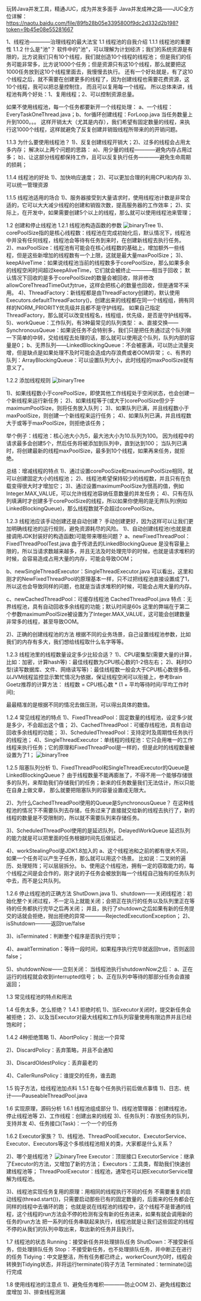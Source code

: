 玩转Java并发工具，精通JUC，成为并发多面手
Java并发成神之路——JUC全方位详解：
https://naotu.baidu.com/file/89fb28b05e3395800f9dc2d332d2b198?token=9b45e08e55281667

1、线程池————治理线程的最大法宝
1.1 线程池的自我介绍
1.1.1 线程池的重要性
1.1.2 什么是"池"？
软件中的"池"，可以理解为计划经济；我们的系统资源是有限的，比方说我们只有10个线程，我们就创造10个线程的线程池；
但是我们的任务可能非常多，比方说1000个任务；但是资源只有这10个线程，那么就要把这1000任务放到这10个线程里面去，我慢慢去执行。
还有一个好处就是，有了这10个线程之后，就不需要在创建更多的线程了，因为创建线程也需要花费资源，这10个线程，我可以把总量控制住，
而且可以复用每一个线程。
所以总体来讲，线程池有两个好处：1、复用线程；2、可以控制资源总量。

如果不使用线程池，每一个任务都要新开一个线程处理：
a、一个线程：EveryTaskOneThread.java；b、for循环创建线程：ForLoop.java
当任务数量上升到1000。。。
这样开销太大（尤其是内存），我们希望有固定数量的线程，来执行这1000个线程，这样就避免了反复创建并销毁线程所带来的的开销问题。

1.1.3 为什么要使用线程池？
1)、反复创建线程开销大；2)、过多的线程会占用太多内存；
解决以上两个问题的思路：
a)、用少量的线程————避免内存占用过多；
b)、让这部分线程都保持工作，且可以反复执行任务————避免生命周期的损耗；

1.1.4 线程池的好处
1)、加快响应速度；
2)、可以更加合理的利用CPU和内存
3)、可以统一管理资源

1.1.5 线程池适用的场合
1)、服务器接受到大量请求时，使用线程池计数是非常合适的，它可以大大减少线程的创建和销毁次数，提高服务器的工作效率；
2)、实际上，在开发中，如果需要创建5个以上的线程，那么就可以使用线程池来管理；

1.2 创建和停止线程池
1.2.1 线程池构造函数的参数
![binaryTree](../img/线程池构造函数的参数.png "binaryTree")
1)、corePoolSize指的是核心线程数：线程池在完成初始化后，默认情况下，线程池中并没有任何线程，线程池会等待有任务到来时，在创建新线程去执行任务。
2)、maxPoolSize：线程池有可能会在核心线程数的基础上，增加额外一些线程，但是这些新增加的线程数有一个上限，这就是最大量maxPoolSize；
3)、keepAliveTime：如果说线程池当前的线程数多于corePoolSize，那么如果多余的线程空闲时间超过keepAliveTime，它们就会被终止————相当于回收；
默认情况下回收的是多于corePoolSize的数量会被回收，除非修改allowCoreThreadTimeOut为true，这样会把核心的数量也回收，但是通常不采用。
4)、ThreadFactory：新线程都是由ThreadFactory创建的，默认使用Executors.defaultThreadFactory()，创建出来的线程都在同一个线程组，拥有同样的NORM_PRIORITY优先级并且都不是守护线程。
如果自己指定ThreadFactory，那么就可以改变线程名，线程组，优先级，是否是守护线程等。
5)、workQueue：工作队列，有3种最常见的队列类型：
 a、直接交换——SynchronousQueue：如果说任务不会特别多，我们只是把任务通过这个队列做一下简单的中转，交给线程去处理的话，那么就可以使用这个队列，队列内部的容量是0；
 b、无界队列——LinkedBlockingQueue：不会被塞满，可以防止流量突增，但是缺点是如果处理不及时可能会造成内存浪费或者OOM异常；
 c、有界的队列：ArrayBlockingQueue：可以设置队列大小，此时线程的maxPoolSize就有意义了。

1.2.2 添加线程规则
![binaryTree](../img/添加线程规则.png "binaryTree")

1)、如果线程数小于corePoolSize，即使其他工作线程处于空闲状态，也会创建一个新线程来运行新任务；
2)、如果线程等于(或大于)corePoolSize但少于maximumPoolSize，则将任务放入队列；
3)、如果队列已满，并且线程数小于maxPoolSize，则创建一个新线程来运行任务；
4)、如果队列已满，并且线程数大于或等于maxPoolSize，则拒绝该任务；

举个例子：线程池：核心池大小为5，最大池大小为10.队列为100。
因为线程中的请求最多会创建5个，然后任务将被添加到队列中，直到达到100；
当队列已满时，将创建最新的线程maxPoolSize，最多到10个线程，如果再来任务，就拒绝。

总结：增减线程的特点
1)、通过设置corePooSize和maximumPoolSize相同，就可以创建固定大小的线程池；
2)、线程池希望保持较少的线程数，并且只有在负载变得很大时才增加它；
3)、通过设置maximumPoolSize为很高的值，例如Integer.MAX_VALUE，可以允许线程池容纳任意数量的并发任务；
4)、只有在队列填满时才创建多于corePoolSize的线程，所以如果你使用的是无界队列(例如LinkedBlockingQueue)，那么线程数就不会超过corePoolSize。

1.2.3 线程池应该手动创建还是自动创建？
手动创建更好，因为这样可以让我们更加明确线程池的运行规则，避免资源耗尽的风险。
1)、自动创建线程池(也就是直接调用JDK封装好的构造函数)可能带来哪些问题？
a、newFixedThreadPool：FixedThreadPoolTest.java
 由于传进去的LinkedBlockingQueue 是没有容量上限的，所以当请求数越来越多，并且无法及时处理完毕的时候，也就是请求堆积的时候，会容易造成占用大量的内存，可能会导致OOM；

b、newSingleThreadExecutor：SingleThreadExecutor.java
 可以看出，这里和刚才的NewFixedThreadPool的原理基本一样，只不过把线程池直接设置成了1，所以这也会导致同样的问题，也就是当请求堆积的时候，可能会占用大量的内存。
 
c、newCachedThreadPool：可缓存线程池 CachedThreadPool.java
 特点：无界线程池，具有自动回收多余线程的功能；默认时间是60s
 这里的弊端在于第二个参数maximumPoolSize被设置为了Integer.MAX_VALUE，这可能会创建数量非常多的线程，甚至导致OOM。

2)、正确的创建线程池的方法
根据不同的业务场景，自己设置线程池参数，比如我们的内存有多大，我们想给线程取什么名字等等。

1.2.3 线程池里的线程数量设定多少比较合适？
1)、CPU密集型(需要大量的计算，比如：加密，计算hash等)：最佳线程数为CPU核心数的1-2倍左右；
2)、耗时IO型(读写数据库、文件、网络读写等)：最佳线程数一般会大于CPU核心数很多倍，以JVM线程监控显示繁忙情况为依据，保证线程空闲可以衔接上，参考Brain Goetz推荐的计算方法：
线程数 = CPU核心数 * (1 + 平均等待时间/平均工作时间);

最最精准的是根据不同的情况去做压测，可以得出具体的数值。

1.2.4 常见线程池的特点
1)、FixedThreadPool：固定数量的线程池，设定多少就是多少，不会超出这个值；
2)、CachedThreadPool：可缓存线程池，具有自动回收多余线程的功能；
3)、ScheduledThreadPool：支持定时及周期性任务执行的线程池；
4)、SingleThreadExecutor：单线程的线程池：它只会用唯一的工作线程来执行任务；它的原理和FixedThreadPool是一样的，但是此时的线程数量被设置为了1；
![binaryTree](../img/线程池的构造函数的参数.png "binaryTree")

1.2.5 阻塞队列分析
1)、FixedThreadPool和SingleThreadExecutor的Queue是LinkedBlockingQueue？
由于线程数量不能再膨胀了，不得不用一个能够存储很多的队列，来帮助我们存储我们的任务；新来的任务数量我们无法估计，所以只能在自身上做文章，
那么就要把阻塞队列的容量设置成无限大。

2)、为什么CachedThreadPool使用的Queue是SynchronousQueue？
在这种线程池的情况下不需要队列去存储，任务过来了直接就交给新的线程去执行了，新的线程的数量是不受限制的，所以就不需要队列来存储任务。

3)、ScheduledThreadPool使用的是延迟队列，DelayedWorkQueue
延迟队列的能力就是可以把里面的任务根据时间先后做延迟。

4)、workStealingPool是JDK1.8加入的
a、这个线程池和之前的都有很大不同，如果一个任务可以产生子任务，那么就可以用这个场景。
比如说：二叉树的遍历、处理矩阵；可以层层拆分。
b、使用这个线程池，拥有一定的窃取能力的，每个线程之间是会合作的，刚才说的子任务会被放到每一个线程自己独有的任务队列中去，而不是公共队列。

1.2.6 停止线程池的正确方法 ShutDown.java
1)、shutdown——关闭线程池：初始化整个关闭过程，不一定马上就能关闭；会把正在执行的任务以及队列里正在等待的任务都执行完毕之后再关闭；
并且，执行了shutdown之后如果有新的任务提交的话就会拒绝，抛出拒绝的异常————RejectedExecutionException；
2)、isShutdown———返回true/false

3)、isTerminated：判断整个程序是否执行完毕；

4)、awaitTermination：等待一段时间，如果程序执行完毕就返回true，否则返回false；

5)、shutdownNow——立刻关闭：
当线程池执行shutdownNow之后：
a、正在运行的线程就会收到interrupted信号；
b、正在队列中等待的那部分任务会直接返回；

1.3 常见线程池的特点和用法

1.4 任务太多，怎么拒绝？
1.4.1 拒绝时机
1)、当Executor关闭时，提交新任务会被拒绝；
2)、以及当Executor对最大线程和工作队列容量使用有限边界并且已经饱和时；

1.4.2 4种拒绝策略
1)、AbortPolicy：抛出一个异常

2)、DiscardPolicy：丢弃策略，并且不会通知

3)、DiscardOldestPolicy：丢弃最老的

4)、CallerRunsPolicy：谁提交的任务，谁去跑

1.5 钩子方法，给线程池加点料
1.5.1 在每个任务执行前后做点事情
1)、日志、统计——PauseableThreadPool.java

1.6 实现原理，源码分析
1.6.1 线程池组成部分
1)、线程池管理器：创建线程池，停止线程池等
2)、工作线程：创建出来的线程
3)、任务队列：存放任务的队列，支持并发
4)、任务接口(Task)：一个一个的任务

1.6.2 Executor家族？
1)、线程池、ThreadPoolExecutor、ExecutorService、Executor、Executors等这个多核线程池相关的类，大家都是什么关系？

2)、哪个是线程池？
![binaryTree](../img/哪个是线程池.png "binaryTree")
Executor：顶层接口
ExecutorService：继承了Executor的方法，又增加了新的方法；
Executors：工具类，帮助我们快速创建线程池等；
ThreadPoolExecutor：线程池，通常也可以把ExecutorService理解为线程池。

3)、线程池实现任务复用的原理：用相同的线程执行不同的任务
不需要重复的启动线程(thread.start())，只需要启动那些已有的固定数量的，后面来的任务都会在同样的线程中去循环的跑；
也就是说在线程池的线程中，这个线程不是普通的线程，这个线程的run方法会不停的检测有没有新的任务进来，如果有就会调用新的任务的run方法
把一系列的任务串联起来执行，线程池就是让我们这些固定的线程不停的从我们的队列中取出来，取出新的任务并且执行。

1.7 线程池的状态
Running：接受新任务并处理排队任务
ShutDown：不接受新任务，但处理排队任务
Stop：不接受新任务，也不处理排队任务，并中断正在进行的任务
Tidying：中文是整洁，所有任务都已终止，workerCount为0时，线程会转换到Tidying状态，并将运行terminate()钩子方法
Terminated：terminate()运行完成

1.8 使用线程池的注意点
1)、避免任务堆积————防止OOM
2)、避免线程数过度增加
3)、排查线程测漏